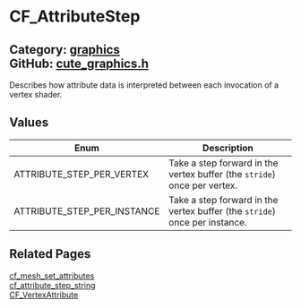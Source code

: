# CF_AttributeStep

Category: [graphics](https://github.com/RandyGaul/cute_framework/blob/master/docs/api_reference?id=graphics)  
GitHub: [cute_graphics.h](https://github.com/RandyGaul/cute_framework/blob/master/include/cute_graphics.h)  
---

Describes how attribute data is interpreted between each invocation of a vertex shader.

## Values

Enum | Description
--- | ---
ATTRIBUTE_STEP_PER_VERTEX | Take a step forward in the vertex buffer (the `stride`) once per vertex.
ATTRIBUTE_STEP_PER_INSTANCE | Take a step forward in the vertex buffer (the `stride`) once per instance.

## Related Pages

[cf_mesh_set_attributes](https://github.com/RandyGaul/cute_framework/blob/master/docs/graphics/cf_mesh_set_attributes.md)  
[cf_attribute_step_string](https://github.com/RandyGaul/cute_framework/blob/master/docs/graphics/cf_attribute_step_string.md)  
[CF_VertexAttribute](https://github.com/RandyGaul/cute_framework/blob/master/docs/graphics/cf_vertexattribute.md)  
